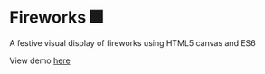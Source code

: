 # Fireworks 🎆
A festive visual display of fireworks using HTML5 canvas and ES6

View demo [here](https://npar0005.github.io/fireworks/)
